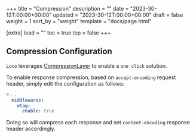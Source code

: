 +++
title = "Compression"
description = ""
date = "2023-30-12T:00:00+00:00"
updated = "2023-30-12T:00:00+00:00"
draft = false
weight = 1
sort_by = "weight"
template = "docs/page.html"

[extra]
lead = ""
toc = true
top = false
+++


## Compression Configuration

`Loco` leverages [CompressionLayer](https://docs.rs/tower-http/0.5.0/tower_http/compression/index.html) to enable a `one click` solution.

To enable response compression, based on `accept-encoding` request header, simply edit the configuration as follows:

```yaml
#...
  middlewares:
    etag:
      enable: true
```

Doing so will compress each response and set `content-encoding` response header accordingly.

